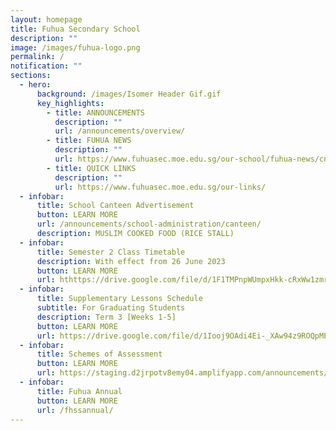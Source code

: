 ```yaml
---
layout: homepage
title: Fuhua Secondary School
description: ""
image: /images/fuhua-logo.png
permalink: /
notification: ""
sections:
  - hero:
      background: /images/Isomer Header Gif.gif
      key_highlights:
        - title: ANNOUNCEMENTS
          description: ""
          url: /announcements/overview/
        - title: FUHUA NEWS
          description: ""
          url: https://www.fuhuasec.moe.edu.sg/our-school/fuhua-news/cny23/
        - title: QUICK LINKS
          description: ""
          url: https://www.fuhuasec.moe.edu.sg/our-links/
  - infobar:
      title: School Canteen Advertisement
      button: LEARN MORE
      url: /announcements/school-administration/canteen/
      description: MUSLIM COOKED FOOD (RICE STALL)
  - infobar:
      title: Semester 2 Class Timetable
      description: With effect from 26 June 2023
      button: LEARN MORE
      url: hthttps://drive.google.com/file/d/1F1TMPnpWUmpxHkk-cRxWw1zmr4G-ncUN/view?usp=sharing
  - infobar:
      title: Supplementary Lessons Schedule
      subtitle: For Graduating Students
      description: Term 3 [Weeks 1-5]
      button: LEARN MORE
      url: https://drive.google.com/file/d/1Iooj9OAdi4Ei-_XAw94z9ROQpMEnj_Uh/view?usp=sharing
  - infobar:
      title: Schemes of Assessment
      button: LEARN MORE
      url: https://staging.d2jrpotv8emy04.amplifyapp.com/announcements/2023-scheme-of-assessments/
  - infobar:
      title: Fuhua Annual
      button: LEARN MORE
      url: /fhssannual/
---
```

